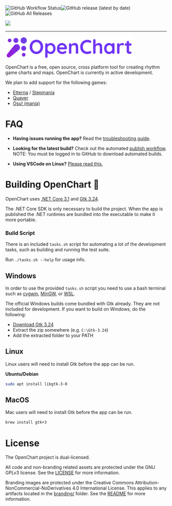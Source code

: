 ![GitHub Workflow Status](https://img.shields.io/github/workflow/status/OpenChartProject/OpenChart/build-and-test?style=for-the-badge)![GitHub release (latest by date)](https://img.shields.io/github/v/release/OpenChartProject/OpenChart?style=for-the-badge)![GitHub All Releases](https://img.shields.io/github/downloads/OpenChartProject/OpenChart/total?style=for-the-badge)

[![](https://imgur.com/bhQKKSZ.png)](https://discord.gg/wSGmN52)

--------------

[![](branding/banner_small.png)](https://github.com/OpenChartProject/OpenChart)

OpenChart is a free, open source, cross platform tool for creating rhythm game charts and maps. OpenChart is currently in active development.

We plan to add support for the following games:

- [Etterna](https://etternaonline.com/) / [Stepmania](https://www.stepmania.com/)
- [Quaver](https://quavergame.com/)
- [Osu! (mania)](https://osu.ppy.sh/)

# FAQ
- **Having issues running the app?** Read the [troubleshooting guide](docs/Troubleshooting.md).
- **Looking for the latest build?** Check out the automated [publish workflow](https://github.com/OpenChartProject/OpenChart/actions?query=workflow%3Apublish). NOTE: You must be logged in to GitHub to download automated builds.

- **Using VSCode on Linux?** [Please read this.](docs/VSCodeLinux.md)

# Building OpenChart 🔨

OpenChart uses [.NET Core 3.1](https://dotnet.microsoft.com/download/dotnet-core/3.1) and [Gtk 3.24](https://www.gtk.org/).

The .NET Core SDK is only necessary to build the project. When the app is published the .NET runtimes are bundled into the executable to make it more portable.

### Build Script

There is an included `tasks.sh` script for automating a lot of the development tasks, such as building and running the test suite.

Run `./tasks.sh --help` for usage info.

## Windows
In order to use the provided `tasks.sh` script you need to use a bash terminal such as [cygwin](https://www.cygwin.com/), [MinGW](http://mingw.org/), or [WSL](https://docs.microsoft.com/en-us/windows/wsl/about).

The official Windows builds come bundled with Gtk already. They are not included for development. If you want to build on Windows, do the following:

- [Download Gtk 3.24](https://github.com/GtkSharp/Dependencies/raw/master/gtk-3.24.zip)
- Extract the zip somewhere (e.g. `C:\Gtk-3.24`)
- Add the extracted folder to your PATH

## Linux
Linux users will need to install Gtk before the app can be run.

**Ubuntu/Debian**

```bash
sudo apt install libgtk-3-0
```

## MacOS
Mac users will need to install Gtk before the app can be run.

```bash
brew install gtk+3
```

# License

The OpenChart project is dual-licensed.

All code and non-branding related assets are protected under the GNU GPLv3 license. See the [LICENSE](LICENSE) for more information.

Branding images are protected under the Creative Commons Attribution-NonCommercial-NoDerivatives 4.0 International License. This applies to any artifacts located in the [branding/](branding) folder. See the [README](branding/README.md) for more information.
